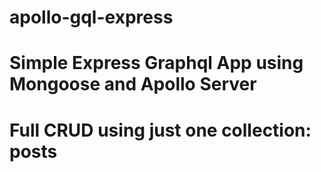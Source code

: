 # apollo-gql-express
# Simple Express Graphql App using Mongoose and Apollo Server
# Full CRUD using just one collection: posts

